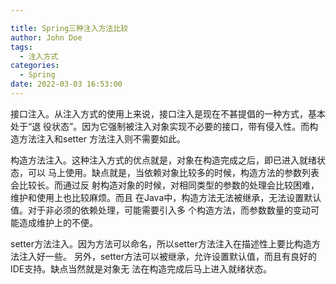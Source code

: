 ```yaml
---

title: Spring三种注入方法比较
author: John Doe
tags:
  - 注入方式
categories:
  - Spring
date: 2022-03-03 16:53:00
---
```


 接口注入。从注入方式的使用上来说，接口注入是现在不甚提倡的一种方式，基本处于“退
役状态”。因为它强制被注入对象实现不必要的接口，带有侵入性。而构造方法注入和setter
方法注入则不需要如此。

构造方法注入。这种注入方式的优点就是，对象在构造完成之后，即已进入就绪状态，可以  马上使用。缺点就是，当依赖对象比较多的时候，构造方法的参数列表会比较长。而通过反
射构造对象的时候，对相同类型的参数的处理会比较困难，维护和使用上也比较麻烦。而且
在Java中，构造方法无法被继承，无法设置默认值。对于非必须的依赖处理，可能需要引入多
个构造方法，而参数数量的变动可能造成维护上的不便。

setter方法注入。因为方法可以命名，所以setter方法注入在描述性上要比构造方法注入好一些。  另外，setter方法可以被继承，允许设置默认值，而且有良好的IDE支持。缺点当然就是对象无
法在构造完成后马上进入就绪状态。
